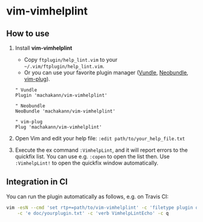# vim-vimhelplint

## How to use

1. Install **vim-vimhelplint**
    - Copy `ftplugin/help_lint.vim` to your `~/.vim/ftplugin/help_lint.vim`.
    - Or you can use your favorite plugin manager ([Vundle](https://github.com/gmarik/Vundle.vim), [Neobundle](https://github.com/Shougo/neobundle.vim), [vim-plug](https://github.com/junegunn/vim-plug)).

    ```vim
    " Vundle
    Plugin 'machakann/vim-vimhelplint'

    " Neobundle
    NeoBundle 'machakann/vim-vimhelplint'

    " vim-plug
    Plug 'machakann/vim-vimhelplint'
    ```

1. Open Vim and edit your help file: `:edit path/to/your_help_file.txt`

1. Execute the ex command `:VimhelpLint`, and it will report errors to the
   quickfix list. You can use e.g. `:copen` to open the list then.
   Use `:VimhelpLint!` to open the quickfix window automatically.

## Integration in CI

You can run the plugin automatically as follows, e.g. on Travis CI:

```sh
vim -esN --cmd 'set rtp+=path/to/vim-vimhelplint' -c 'filetype plugin on' \
    -c 'e doc/yourplugin.txt' -c 'verb VimhelpLintEcho' -c q
```
